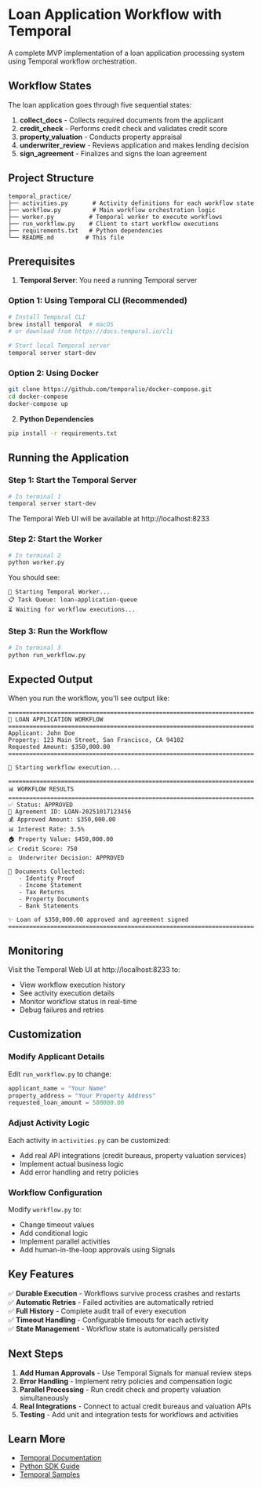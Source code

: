 # Loan Application Workflow with Temporal

A complete MVP implementation of a loan application processing system using Temporal workflow orchestration.

## Workflow States

The loan application goes through five sequential states:

1. **collect_docs** - Collects required documents from the applicant
2. **credit_check** - Performs credit check and validates credit score
3. **property_valuation** - Conducts property appraisal
4. **underwriter_review** - Reviews application and makes lending decision
5. **sign_agreement** - Finalizes and signs the loan agreement

## Project Structure

```
temporal_practice/
├── activities.py       # Activity definitions for each workflow state
├── workflow.py         # Main workflow orchestration logic
├── worker.py          # Temporal worker to execute workflows
├── run_workflow.py    # Client to start workflow executions
├── requirements.txt   # Python dependencies
└── README.md         # This file
```

## Prerequisites

1. **Temporal Server**: You need a running Temporal server

### Option 1: Using Temporal CLI (Recommended)
```bash
# Install Temporal CLI
brew install temporal  # macOS
# or download from https://docs.temporal.io/cli

# Start local Temporal server
temporal server start-dev
```

### Option 2: Using Docker
```bash
git clone https://github.com/temporalio/docker-compose.git
cd docker-compose
docker-compose up
```

2. **Python Dependencies**
```bash
pip install -r requirements.txt
```

## Running the Application

### Step 1: Start the Temporal Server
```bash
# In terminal 1
temporal server start-dev
```

The Temporal Web UI will be available at http://localhost:8233

### Step 2: Start the Worker
```bash
# In terminal 2
python worker.py
```

You should see:
```
🚀 Starting Temporal Worker...
📋 Task Queue: loan-application-queue
⏳ Waiting for workflow executions...
```

### Step 3: Run the Workflow
```bash
# In terminal 3
python run_workflow.py
```

## Expected Output

When you run the workflow, you'll see output like:

```
======================================================================
🏦 LOAN APPLICATION WORKFLOW
======================================================================
Applicant: John Doe
Property: 123 Main Street, San Francisco, CA 94102
Requested Amount: $350,000.00
======================================================================

🚀 Starting workflow execution...

======================================================================
📊 WORKFLOW RESULTS
======================================================================
✅ Status: APPROVED
📝 Agreement ID: LOAN-20251017123456
💰 Approved Amount: $350,000.00
📊 Interest Rate: 3.5%
🏠 Property Value: $450,000.00
📈 Credit Score: 750
⚖️  Underwriter Decision: APPROVED

📄 Documents Collected:
   - Identity Proof
   - Income Statement
   - Tax Returns
   - Property Documents
   - Bank Statements

✨ Loan of $350,000.00 approved and agreement signed
======================================================================
```

## Monitoring

Visit the Temporal Web UI at http://localhost:8233 to:
- View workflow execution history
- See activity execution details
- Monitor workflow status in real-time
- Debug failures and retries

## Customization

### Modify Applicant Details

Edit `run_workflow.py` to change:
```python
applicant_name = "Your Name"
property_address = "Your Property Address"
requested_loan_amount = 500000.00
```

### Adjust Activity Logic

Each activity in `activities.py` can be customized:
- Add real API integrations (credit bureaus, property valuation services)
- Implement actual business logic
- Add error handling and retry policies

### Workflow Configuration

Modify `workflow.py` to:
- Change timeout values
- Add conditional logic
- Implement parallel activities
- Add human-in-the-loop approvals using Signals

## Key Features

✅ **Durable Execution** - Workflows survive process crashes and restarts  
✅ **Automatic Retries** - Failed activities are automatically retried  
✅ **Full History** - Complete audit trail of every execution  
✅ **Timeout Handling** - Configurable timeouts for each activity  
✅ **State Management** - Workflow state is automatically persisted  

## Next Steps

1. **Add Human Approvals** - Use Temporal Signals for manual review steps
2. **Error Handling** - Implement retry policies and compensation logic
3. **Parallel Processing** - Run credit check and property valuation simultaneously
4. **Real Integrations** - Connect to actual credit bureaus and valuation APIs
5. **Testing** - Add unit and integration tests for workflows and activities

## Learn More

- [Temporal Documentation](https://docs.temporal.io/)
- [Python SDK Guide](https://docs.temporal.io/dev-guide/python)
- [Temporal Samples](https://github.com/temporalio/samples-python)

